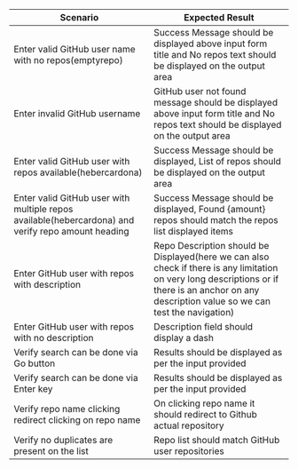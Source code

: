 | Scenario        | Expected Result           | 
| ------------- | ------------- | 
| Enter valid GitHub user name with no repos(emptyrepo)     | Success Message should be displayed above input form title and No repos text should be displayed on the output area | 
| Enter invalid GitHub username      | GitHub user not found message should be displayed above input form title and No repos text should be displayed on the output area      | 
| Enter valid GitHub user with repos available(hebercardona) | Success Message should be displayed, List of repos should be displayed on the output area      |  
| Enter valid GitHub user with multiple repos available(hebercardona) and verify repo amount heading     | Success Message should be displayed, Found {amount} repos should match the repos list displayed items |
| Enter GitHub user with repos with description | Repo Description should be Displayed(here we can also check if there is any limitation on very long descriptions or if there is an anchor on any description value so we can test the navigation) |
| Enter GitHub user with repos with no description | Description field should display a dash |
| Verify search can be done via Go button | Results should be displayed as per the input provided |
| Verify search can be done via Enter key | Results should be displayed as per the input provided |
| Verify repo name clicking redirect clicking on repo name | On clicking repo name it should redirect to Github actual repository |
| Verify no duplicates are present on the list | Repo list should match GitHub user repositories |

